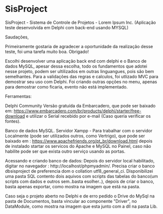 # SisProject

SisProject - Sistema de Controle de Projetos - Lorem Ipsum Inc. (Aplicação teste desenvolvida em Delphi com back-end usando MYSQL)


Saudações, 

Primeiramente gostaria de agradecer a oportunidade da realização desse teste, foi uma tarefa muito boa. Obrigado!

Escolhi desenvolver uma aplicação back end com delphi e o Banco de dados MySQL,
apesar dessa escolha, todo os fundamentos que adotei nesse projeto, podem ser ultilizados em outras linguangues, pois são bem semelhantes.
Para a validações das regras e calculos, foi utlizado MVC para demostrar seu uso com Delphi.
Foi criando outras opções no menu, apenas para demostrar como ficaria, evento não está implementado.


Ferramentas:

Delphi Community 
Versão gratuída da Embarcadero, que pode ser baixado em: https://www.embarcadero.com/br/products/delphi/starter/free-download 
e utilizar o Serial recebido por e-mail (Caso queria verificar os fontes).


Banco de dados MySQL.
Servidor Xampp  - Para trabalhar com o servidor Localmente (pode ser utilizados outros, como Vertrigo),
que pode ser baixado em : https://www.apachefriends.org/pt_br/download.html
depois de instalado startar os servicos do Apache e MySQL no Painel, caso não habilite pode ser que exista outro serviço usando as portas.


Acessando e criando banco de dados:
Depois do servidor local habilitado, digitar no navegador : http://localhost/phpmyadmin/.
Precisa criar o banco dbsisproject de preferencia dom o collation utf8_general_ci.
Disponibilizei uma pasta SQL contento dois aquivos com scripts das tabelas do banco(um scripts com dados e outros sem..basta esolher..),
depois de criar o banco, basta apenas exportar, como mostra na imagem que está na pasta.

Caso seja o projeto aberto no Delphi e de erro pedido o Drive do MySql na pasta de Documentos,
basta vincular ao componente "Driver", no DataModule, como mostra na imagem que esta junto com a dll na pasta Lib.







